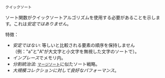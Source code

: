 ```julia
クイックソート
```

ソート関数がクイックソートアルゴリズムを使用する必要があることを示します。これは*安定ではありません*。

特徴：

  * *安定ではない*: 等しいと比較される要素の順序を保持しません（例："a"と"A"が大文字と小文字を無視した文字のソートで）。
  * *インプレース*でメモリ内。
  * *分割統治法*: [`マージソート`](@ref)に似たソート戦略。
  * *大規模コレクションに対して良好なパフォーマンス*。
